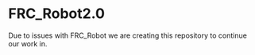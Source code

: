 # FRC_Robot2.0
Due to issues with FRC_Robot we are creating this repository to continue our work in.
